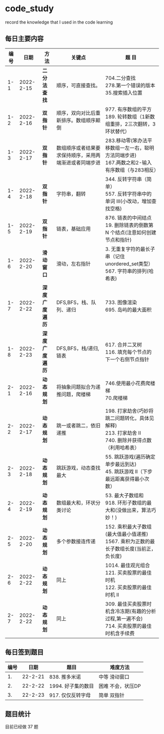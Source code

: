 # code_study
record the knowledge that I used in the code learning


## 每日主要内容
编号|          日期          |          方法          |          关键点          |          题  目          |
-|-|-|-|-
1-1|2022-2-15|**二分法查找**|顺序，可直接查找。|704.二分查找 <br>278.第一个错误的版本 <br>35.搜索插入位置
1-2|2022-2-16|**双指针**|顺序，双向对比后重新排序。数组顺序颠倒|977. 有序数组的平方 <br>189. 轮转数组（1新数组重排，2三次翻转，3环状替代）
1-3|2022-2-17|**双指针**|数组顺序或者结果要求保持顺序，采用两端渐进或者同端步进|283.移动零(笨办法平移数组一左一右，聪明方法同端步进) <br>167.两数之和2-输入有序数组（与283相反）
1-4|2022-2-18|**双指针**|字符串，翻转|344. 反转字符串（简单）<br> 557. 反转字符串中的单词 III(小改动，增加查找空格)
1-5|2022-2-19|**双指针**|链表，基础应用|876. 链表的中间结点<br>19. 删除链表的倒数第 N 个结点(注意如何创建节点和指针)
1-6|2022-2-20|**滑动窗口**|滑动，左右指针|3. 无重复字符的最长子串（记住unordered_set<char>类型）<br>567. 字符串的排列(哈希表)
1-7|2022-2-22|**深度广度遍历**|DFS,BFS，栈、队列、递归|733. 图像渲染<br>695. 岛屿的最大面积
1-8|2022-2-23|**深度广度遍历**|DFS,BFS，栈/递归,链表|617. 合并二叉树<br>116. 填充每个节点的下一个右侧节点指针
2-1|2022-2-16|**动态规划**|将抽象问题拟合为递推问题，爬楼梯|746.使用最小花费爬楼梯 <br> 70.爬楼梯
2-2|2022-2-17|**动态规划**|跳一或者跳二，依旧递推|198. 打家劫舍(巧妙将跳二问题转化，具体见解释) <br>213. 打家劫舍 II <br>740. 删除并获得点数（利用哈希表）
2-3|2022-2-18|**动态规划**|跳跃游戏，动态查找最大|55. 跳跃游戏(遍历确定单步最远到达) <br>45. 跳跃游戏 II（下步最远距离获得最小次数）
2-4|2022-2-19|**动态规划**|数组最大和，环状分类讨论|53. 最大子数组和 <br>918. 环形子数组的最大和(没做出来，算法巧妙！)
2-5|2022-2-20|**动态规划**|多个参数接连传递|152. 乘积最大子数组(最大值最小值递推) <br>1567. 乘积为正数的最长子数组长度(当前正，负长度)
2-6|2022-2-22|**动态规划**|同上|1014. 最佳观光组合 <br>121. 买卖股票的最佳时机<br>122. 买卖股票的最佳时机 II
2-7|2022-2-22|**动态规划**|同上|309. 最佳买卖股票时机含冷冻期(有趣的分析过程,第一遍不会)<br>714. 买卖股票的最佳时机含手续费
  

## 每日签到题目 
编号|          日期          |          题目          |          难度方法          |
-|-|-|-
1.| 22-2-21 |838. 推多米诺|中等 滑动窗口
2.| 22-2-22 |1994. 好子集的数目|困难 不会，状压DP
3.| 22-2-23 |917. 仅仅反转字母|简单 双指针
  
## 题目统计
  目前已经做  37  题
